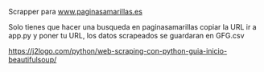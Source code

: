 Scrapper para www.paginasamarillas.es

Solo tienes que hacer una busqueda en paginasamarillas copiar la URL ir a app.py y poner tu URL, los datos scrapeados se guardaran en GFG.csv

https://j2logo.com/python/web-scraping-con-python-guia-inicio-beautifulsoup/